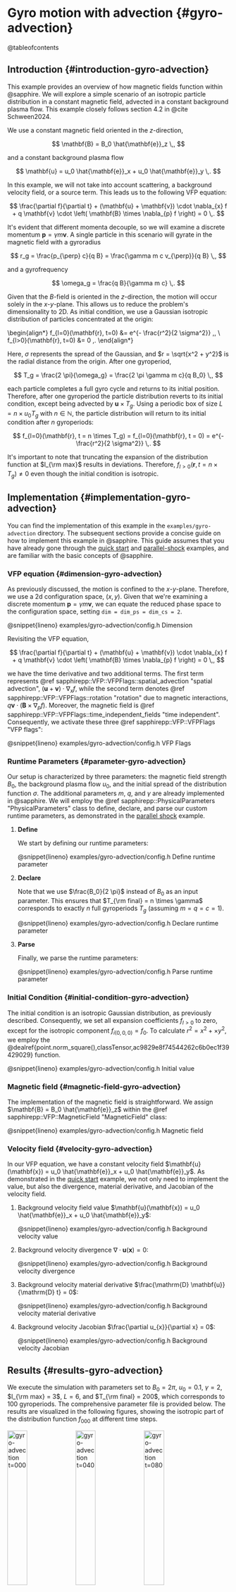 # Gyro motion with advection {#gyro-advection}

@tableofcontents


## Introduction {#introduction-gyro-advection}

This example provides an overview of how magnetic fields function within
@sapphire. We will explore a simple scenario of an isotropic particle
distribution in a constant magnetic field, advected in a constant background
plasma flow. This example closely follows section 4.2 in @cite Schween2024.

We use a constant magnetic field oriented in the $z$-direction,

$$
  \mathbf{B} = B_0 \hat{\mathbf{e}}_z \,,
$$

and a constant background plasma flow

$$
  \mathbf{u} = u_0 \hat{\mathbf{e}}_x + u_0 \hat{\mathbf{e}}_y \,.
$$

In this example, we will not take into account scattering, a background velocity
field, or a source term. This leads us to the following VFP equation:

$$
  \frac{\partial f}{\partial t} + (\mathbf{u} + \mathbf{v}) \cdot \nabla_{x} f +
  q \mathbf{v} \cdot \left( \mathbf{B} \times \nabla_{p} f \right) = 0 \,.
$$

It's evident that different momenta decouple, so we will examine a discrete
momentum $\mathbf{p} = \gamma m \mathbf{v}$. A single particle in this scenario
will gyrate in the magnetic field with a gyroradius

$$
  r_g = \frac{p_{\perp} c}{q B} = \frac{\gamma m c v_{\perp}}{q B} \,,
$$

and a gyrofrequency

$$
  \omega_g = \frac{q B}{\gamma m c} \,.
$$

Given that the $B$-field is oriented in the $z$-direction, the motion will occur
solely in the $x$-$y$-plane. This allows us to reduce the problem's
dimensionality to 2D. As initial condition, we use a Gaussian isotropic
distribution of particles concentrated at the origin:

\begin{align*}
  f_{l=0}(\mathbf{r}, t=0) &= e^{- \frac{r^2}{2 \sigma^2}} \,, \\
  f_{l>0}(\mathbf{r}, t=0) &= 0 \,.
\end{align*}

Here, $\sigma$ represents the spread of the Gaussian, and $r = \sqrt{x^2 + y^2}$
is the radial distance from the origin. After one gyroperiod,

$$
  T_g = \frac{2 \pi}{\omega_g} = \frac{2 \pi \gamma m c}{q B_0} \,,
$$

each particle completes a full gyro cycle and returns to its initial position.
Therefore, after one gyroperiod the particle distribution reverts to its initial
condition, except being advected by $\mathbf{u} \times T_g$. Using a periodic
box of size $L = n \times u_0 T_g$ with $n \in \mathbb{N}$, the particle
distribution will return to its initial condition after $n$ gyroperiods:

$$
  f_{l=0}(\mathbf{r}, t = n \times T_g) = f_{l=0}(\mathbf{r}, t = 0)
  = e^{- \frac{r^2}{2 \sigma^2}} \,.
$$

It's important to note that truncating the expansion of the distribution
function at $l_{\rm max}$ results in deviations. Therefore, $f_{l>0}(\mathbf{r},
t = n \times T_g) \neq 0$ even though the initial condition is isotropic.


## Implementation {#implementation-gyro-advection}

You can find the implementation of this example in the `examples/gyro-advection`
directory. The subsequent sections provide a concise guide on how to implement
this example in @sapphire. This guide assumes that you have already gone through
the [quick start](#quick-start) and [parallel-shock](#parallel-shock) examples,
and are familiar with the basic concepts of @sapphire.


### VFP equation {#dimension-gyro-advection}

As previously discussed, the motion is confined to the $x$-$y$-plane. Therefore,
we use a 2d configuration space, $(x,y)$. Given that we're examining a
discrete momentum $\mathbf{p} = \gamma m \mathbf{v}$, we can equate the reduced
phase space to the configuration space, setting `dim = dim_ps = dim_cs = 2`.

@snippet{lineno} examples/gyro-advection/config.h Dimension

Revisiting the VFP equation,

$$
  \frac{\partial f}{\partial t} + (\mathbf{u} + \mathbf{v}) \cdot \nabla_{x} f +
  q \mathbf{v} \cdot \left( \mathbf{B} \times \nabla_{p} f \right) = 0 \,,
$$

we have the time derivative and two additional terms. The first term represents
@ref sapphirepp::VFP::VFPFlags::spatial_advection "spatial advection",
$(\mathbf{u} + \mathbf{v}) \cdot \nabla_{x} f$, while the second term denotes
@ref sapphirepp::VFP::VFPFlags::rotation "rotation" due to magnetic
interactions, $q \mathbf{v} \cdot \left( \mathbf{B} \times \nabla_{p} f
\right)$. Moreover, the magnetic field is
@ref sapphirepp::VFP::VFPFlags::time_independent_fields "time independent".
Consequently, we activate these three @ref sapphirepp::VFP::VFPFlags
"VFP flags":

@snippet{lineno} examples/gyro-advection/config.h VFP Flags


### Runtime Parameters {#parameter-gyro-advection}

Our setup is characterized by three parameters: the magnetic field strength
$B_0$, the background plasma flow $u_0$, and the initial spread of the
distribution function $\sigma$. The additional parameters $m$, $q$, and $\gamma$
are already implemented in @sapphire. We will employ the
@ref sapphirepp::PhysicalParameters "PhysicalParameters" class to define,
declare, and parse our custom runtime parameters, as demonstrated in the
[parallel shock](#parallel-shock) example.

1. **Define**

   We start by defining our runtime parameters:

   @snippet{lineno} examples/gyro-advection/config.h Define runtime parameter

2. **Declare**
  
   Note that we use $\frac{B_0}{2 \pi}$ instead of $B_0$ as an input parameter.
   This ensures that $T_{\rm final} = n \times \gamma$ corresponds to exactly
   $n$ full gyroperiods $T_g$ (assuming $m = q = c =1$).

   @snippet{lineno} examples/gyro-advection/config.h Declare runtime parameter

3. **Parse**

   Finally, we parse the runtime parameters:

   @snippet{lineno} examples/gyro-advection/config.h Parse runtime parameter


### Initial Condition {#initial-condition-gyro-advection}

The initial condition is an isotropic Gaussian distribution, as previously
described. Consequently, we set all expansion coefficients $f_{l>0}$ to zero,
except for the isotropic component $f_{i(0,0,0)} = f_0$. To calculate $r^2 =
x^2+×y^2$, we employ the
@dealref{point.norm_square(),classTensor,ac9829e8f74544262c6b0ec1f39429029}
function.

@snippet{lineno} examples/gyro-advection/config.h Initial value


### Magnetic field {#magnetic-field-gyro-advection}

The implementation of the magnetic field is straightforward. We assign
$\mathbf{B} = B_0 \hat{\mathbf{e}}_z$ within the @ref
sapphirepp::VFP::MagneticField "MagneticField" class:

@snippet{lineno} examples/gyro-advection/config.h Magnetic field


### Velocity field {#velocity-gyro-advection}

In our VFP equation, we have a constant velocity field $\mathbf{u} (\mathbf{x})
= u_0 \hat{\mathbf{e}}_x + u_0 \hat{\mathbf{e}}_y$. As demonstrated in the
[quick start](#quick-start) example, we not only need to implement the value,
but also the divergence, material derivative, and Jacobian of the velocity
field.

1. Background velocity field value $\mathbf{u}(\mathbf{x}) = u_0
   \hat{\mathbf{e}}_x + u_0 \hat{\mathbf{e}}_y$:

   @snippet{lineno} examples/gyro-advection/config.h Background velocity value

2. Background velocity divergence $\nabla \cdot \mathbf{u}(\mathbf{x}) = 0$:

   @snippet{lineno} examples/gyro-advection/config.h Background velocity divergence

3. Background velocity material derivative $\frac{\mathrm{D}
   \mathbf{u}}{\mathrm{D} t} = 0$:

   @snippet{lineno} examples/gyro-advection/config.h Background velocity material derivative

4. Background velocity Jacobian $\frac{\partial u_{x}}{\partial x} = 0$:

   @snippet{lineno} examples/gyro-advection/config.h Background velocity Jacobian


## Results {#results-gyro-advection}

We execute the simulation with parameters set to $B_0 = 2\pi$, $u_0 = 0.1$,
$\gamma = 2$, $l_{\rm max} = 3$, $L = 6$, and $T_{\rm final} = 200$, which
corresponds to $100$ gyroperiods. The comprehensive parameter file is provided
below. The results are visualized in the following figures, showing the
isotropic part of the distribution function $f_{000}$ at different time steps.

<p float="center">
  <img src="https://sapphirepp.org/img/examples/gyro-advection/advective_t000.png" alt="gyro-advection t=000" width="30%">
  <img src="https://sapphirepp.org/img/examples/gyro-advection/advective_t040.png" alt="gyro-advection t=040" width="30%">
  <img src="https://sapphirepp.org/img/examples/gyro-advection/advective_t080.png" alt="gyro-advection t=080" width="30%">
</p>
<p float="center">
  <img src="https://sapphirepp.org/img/examples/gyro-advection/advective_t120.png" alt="gyro-advection t=120" width="30%">
  <img src="https://sapphirepp.org/img/examples/gyro-advection/advective_t160.png" alt="gyro-advection t=160" width="30%">
  <img src="https://sapphirepp.org/img/examples/gyro-advection/advective_t200.png" alt="gyro-advection t=200" width="30%">
</p>

The distribution function exhibits a pulsation with a period of $T_g$ and is
advected with $\mathbf{0}$. The impact of the cut-off of in $l_{\rm max}$ can be
observed by showing the residual between $t=0$ and $t=200$. Below we show the
results with and without advection, for different $l_{\rm max}$. It can be seen,
that a higher $l_{\rm max}$ leads to a smaller residual.

<p float="center">
  <img src="https://sapphirepp.org/img/examples/gyro-advection/residual_advective_l3.png" alt="residual advective l_max=3" width="30%">
  <img src="https://sapphirepp.org/img/examples/gyro-advection/residual_static_l3.png" alt="residual static l_max=3" width="30%">
  <img src="https://sapphirepp.org/img/examples/gyro-advection/residual_static_l5.png" alt="residual static l_max=5" width="30%">
</p>


### Example parameter file {#example-parameter-gyro-advection}

The parameter file below can be used to run the simulation. Be aware that this
is a high resolution simulation and may take a long time to execute (~200 core
hours). Templates for lower resolution simulations are provided in
`tests/gyro-advection`.

@include{lineno} examples/gyro-advection/parameter.prm


<div class="section_buttons">

| Previous              |
|:----------------------|
| [Examples](#examples) |

</div>


---

@author Florian Schulze (<florian.schulze@mpi-hd.mpg.de>)
@date 2024-03-06
